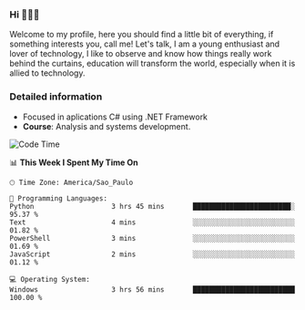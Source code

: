 


### Hi 🙋🏽‍♂️

Welcome to my profile, here you should find a little bit of everything, if something interests you, call me! Let's talk,
I am a young enthusiast and lover of technology, I like to observe and know how things really work behind the curtains, 
education will transform the world, especially when it is allied to technology.

### Detailed information
* Focused in aplications C# using .NET Framework
* **Course**: Analysis and systems development.

<!--START_SECTION:waka-->
![Code Time](http://img.shields.io/badge/Code%20Time-357%20hrs-blue)

📊 **This Week I Spent My Time On** 

```text
🕑︎ Time Zone: America/Sao_Paulo

💬 Programming Languages: 
Python                   3 hrs 45 mins       ████████████████████████░   95.37 % 
Text                     4 mins              ░░░░░░░░░░░░░░░░░░░░░░░░░   01.82 % 
PowerShell               3 mins              ░░░░░░░░░░░░░░░░░░░░░░░░░   01.69 % 
JavaScript               2 mins              ░░░░░░░░░░░░░░░░░░░░░░░░░   01.12 % 

💻 Operating System: 
Windows                  3 hrs 56 mins       █████████████████████████   100.00 % 
```


<!--END_SECTION:waka-->


